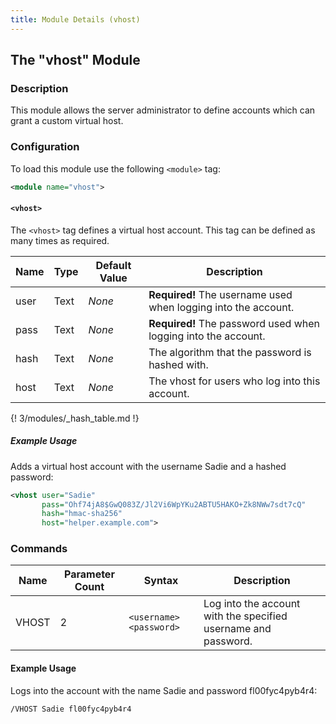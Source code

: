 ```yaml
---
title: Module Details (vhost)
---
```


## The "vhost" Module

### Description

This module allows the server administrator to define accounts which can grant a custom virtual host.

### Configuration

To load this module use the following `<module>` tag:

```xml
<module name="vhost">
```

#### `<vhost>`

The `<vhost>` tag defines a virtual host account. This tag can be defined as many times as required.

Name | Type | Default Value | Description
---- | ---- | ------------- | -----------
user | Text | *None*        | **Required!** The username used when logging into the account.
pass | Text | *None*        | **Required!** The password used when logging into the account.
hash | Text | *None*        | The algorithm that the password is hashed with.
host | Text | *None*        | The vhost for users who log into this account.

{! 3/modules/_hash_table.md !}

##### Example Usage

Adds a virtual host account with the username Sadie and a hashed password:

```xml
<vhost user="Sadie"
       pass="Ohf74jA8$GwQ083Z/Jl2Vi6WpYKu2ABTU5HAKO+Zk8NWw7sdt7cQ"
       hash="hmac-sha256"
       host="helper.example.com">
```

### Commands

Name  | Parameter Count | Syntax                  | Description
----- | --------------- | ----------------------- | -----------
VHOST | 2               | `<username> <password>` | Log into the account with the specified username and password.

#### Example Usage

Logs into the account with the name Sadie and password fl00fyc4pyb4r4:

```plaintext
/VHOST Sadie fl00fyc4pyb4r4
```

